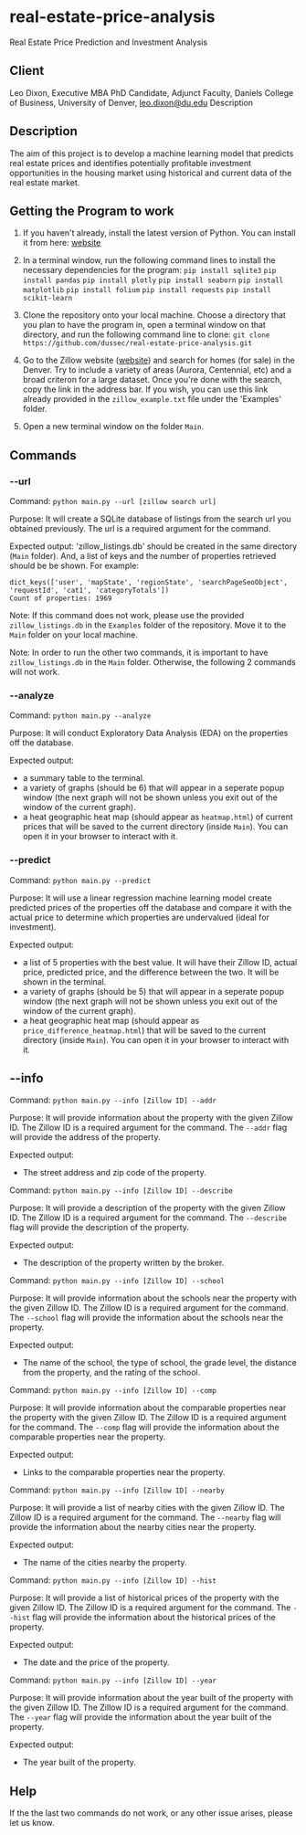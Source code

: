 # real-estate-price-analysis
Real Estate Price Prediction and Investment Analysis

## Client

Leo Dixon, Executive MBA PhD Candidate, Adjunct Faculty, Daniels College of Business, University of Denver, leo.dixon@du.edu
Description

## Description

The aim of this project is to develop a machine learning model that predicts real estate prices and identifies potentially profitable investment opportunities in the housing market using historical and current data of the real estate market.

## Getting the Program to work
1. If you haven't already, install the latest version of Python. You can install it from here: [website](https://www.python.org/downloads/)
2. In a terminal window, run the following command lines to install the necessary dependencies for the program:
`pip install sqlite3`
`pip install pandas`
`pip install plotly`
`pip install seaborn`
`pip install matplotlib`
`pip install folium`
`pip install requests`
`pip install scikit-learn`

3. Clone the repository onto your local machine. Choose a directory that you plan to have the program in, open a terminal window on that directory, and run the following command line to clone:
`git clone https://github.com/dussec/real-estate-price-analysis.git`
4. Go to the Zillow website ([website](https://www.zillow.com/)) and search for homes (for sale) in the Denver. Try to include a variety of areas (Aurora, Centennial, etc) and a broad criteron for a large dataset. Once you're done with the search, copy the link in the address bar. If you wish, you can use this link already provided in the `zillow_example.txt` file under the 'Examples' folder.

5. Open a new terminal window on the folder `Main`.  


## Commands 
### --url 
Command: `python main.py --url [zillow search url]`

Purpose: It will create a SQLite database of listings from the search url you obtained previously. The url is a required argument for the command.

Expected output: 'zillow_listings.db' should be created in the same directory (`Main` folder). And, a list of keys and the number of properties retrieved should be be shown. For example:
```
dict_keys(['user', 'mapState', 'regionState', 'searchPageSeoObject', 'requestId', 'cat1', 'categoryTotals'])
Count of properties: 1969
```

Note: If this command does not work, please use the provided `zillow_listings.db` in the `Examples` folder of the repository. Move it to the `Main` folder on your local machine.

Note: In order to run the other two commands, it is important to have `zillow_listings.db` in the `Main` folder. Otherwise, the following 2 commands will not work.

### --analyze
Command: `python main.py --analyze`

Purpose: It will conduct Exploratory Data Analysis (EDA) on the properties off the database.

Expected output: 
* a summary table to the terminal.
* a variety of graphs (should be 6) that will appear in a seperate popup window (the next graph will not be shown unless you exit out of the window of the current graph).
* a heat geographic heat map (should appear as `heatmap.html`) of current prices that will be saved to the current directory (inside `Main`). You can open it in your browser to interact with it.

### --predict 
Command: `python main.py --predict`

Purpose: It will use a linear regression machine learning model create predicted prices of the properties off the database and compare it with the actual price to determine which properties are undervalued (ideal for investment). 

Expected output:
* a list of 5 properties with the best value. It will have their Zillow ID, actual price, predicted price, and the difference between the two. It will be shown in the terminal.
* a variety of graphs (should be 5) that will appear in a seperate popup window (the next graph will not be shown unless you exit out of the window of the current graph).
* a heat geographic heat map (should appear as `price_difference_heatmap.html`) that will be saved to the current directory (inside `Main`). You can open it in your browser to interact with it.

## --info

Command: `python main.py --info [Zillow ID] --addr`

Purpose: It will provide information about the property with the given Zillow ID. The Zillow ID is a required argument for the command. The `--addr` flag will provide the address of the property.

Expected output: 
* The street address and zip code of the property.

Command: `python main.py --info [Zillow ID] --describe`

Purpose: It will provide a description of the property with the given Zillow ID. The Zillow ID is a required argument for the command. The `--describe` flag will provide the description of the property.

Expected output:
* The description of the property written by the broker.

Command: `python main.py --info [Zillow ID] --school`

Purpose: It will provide information about the schools near the property with the given Zillow ID. The Zillow ID is a required argument for the command. The `--school` flag will provide the information about the schools near the property.

Expected output:
* The name of the school, the type of school, the grade level, the distance from the property, and the rating of the school.

Command: `python main.py --info [Zillow ID] --comp`

Purpose: It will provide information about the comparable properties near the property with the given Zillow ID. The Zillow ID is a required argument for the command. The `--comp` flag will provide the information about the comparable properties near the property.

Expected output:
* Links to the comparable properties near the property.

Command: `python main.py --info [Zillow ID] --nearby`

Purpose: It will provide a list of nearby cities with the given Zillow ID. The Zillow ID is a required argument for the command. The `--nearby` flag will provide the information about the nearby cities near the property.

Expected output:
* The name of the cities nearby the property.

Command: `python main.py --info [Zillow ID] --hist`

Purpose: It will provide a list of historical prices of the property with the given Zillow ID. The Zillow ID is a required argument for the command. The `--hist` flag will provide the information about the historical prices of the property.

Expected output:
* The date and the price of the property.

Command: `python main.py --info [Zillow ID] --year`

Purpose: It will provide information about the year built of the property with the given Zillow ID. The Zillow ID is a required argument for the command. The `--year` flag will provide the information about the year built of the property.

Expected output:
* The year built of the property.

## Help
If the the last two commands do not work, or any other issue arises, please let us know.
